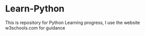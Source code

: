 # Learn-Python
This is repository for Python Learning progress,
I use the website w3schools.com for guidance